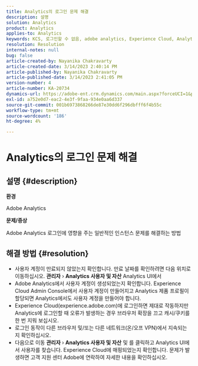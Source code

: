 ```yaml
---
title: Analytics의 로그인 문제 해결
description: 설명
solution: Analytics
product: Analytics
applies-to: Analytics
keywords: KCS, 로그인할 수 없음, adobe analytics, Experience Cloud, Analytics UI
resolution: Resolution
internal-notes: null
bug: false
article-created-by: Nayanika Chakravarty
article-created-date: 3/14/2023 2:40:14 PM
article-published-by: Nayanika Chakravarty
article-published-date: 3/14/2023 2:41:05 PM
version-number: 4
article-number: KA-20734
dynamics-url: https://adobe-ent.crm.dynamics.com/main.aspx?forceUCI=1&pagetype=entityrecord&etn=knowledgearticle&id=02314f20-76c2-ed11-83ff-6045bd006a22
exl-id: a752e0d7-eac2-4e3f-9faa-934e0aa6d337
source-git-commit: 001b6973868266de87e30dd6f296dbfff6f4b55c
workflow-type: tm+mt
source-wordcount: '186'
ht-degree: 4%

---
```


# Analytics의 로그인 문제 해결

## 설명 {#description}


<b>환경</b>

Adobe Analytics

<b>문제/증상</b>

Adobe Analytics 로그인에 영향을 주는 일반적인 인스턴스 문제를 해결하는 방법


## 해결 방법 {#resolution}


- 사용자 계정이 만료되지 않았는지 확인합니다. 만료 날짜를 확인하려면 다음 위치로 이동하십시오. <b>관리자</b> › <b>Analytics 사용자 및 자산</b> Analytics UI에서
- Adobe Analytics에서 사용자 계정이 생성되었는지 확인합니다. Experience Cloud Admin Console에서 사용자 계정이 만들어지고 Analytics 제품 프로필이 할당되면 Analytics에서도 사용자 계정을 만들어야 합니다.
- Experience Cloud(experience.adobe.com)에 로그인하면 제대로 작동하지만 Analytics에 로그인할 때 오류가 발생하는 경우 브라우저 확장을 끄고 캐시/쿠키를 한 번 지워 보십시오.
- 로그인 동작이 다른 브라우저 및/또는 다른 네트워크(온/오프 VPN)에서 지속되는지 확인하십시오.
- 다음으로 이동 <b>관리자</b> › <b>Analytics 사용자 및 자산</b> 및 를 클릭하고 Analytics UI에서 사용자를 찾습니다. Experience Cloud에 매핑되었는지 확인합니다. 문제가 발생하면 고객 지원 센터 Adobe에 연락하여 자세한 내용을 확인하십시오.
